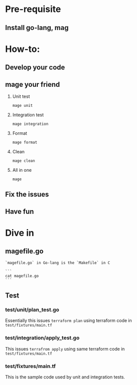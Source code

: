 # Pre-requisite
## Install go-lang, mag
# How-to:
## Develop your code
## mage your friend
1. Unit test
	
	```
	mage unit
	```

2. Integration test
	
	```
	mage integration
	```

3. Format

	```
	mage format
	```

4. Clean

	```
	mage clean
	```

5. All in one

	```
	mage
	```
## Fix the issues
## Have fun
# Dive in
## magefile.go

	`magefile.go` in Go-lang is the `Makefile` in C

	```
	cat magefile.go
	```
## Test
### test/unit/plan_test.go
Essentially this issues `terraform plan` using terraform code in `test/fixtures/main.tf`
### test/integration/apply_test.go
This issues `terrafrom apply` using same terraform code in `test/fixtures/main.tf`
### test/fixtures/main.tf
This is the sample code used by unit and integration tests.